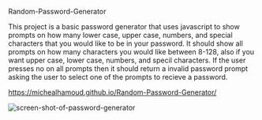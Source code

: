 Random-Password-Generator

This project is a basic password generator that uses javascript to show prompts on how many lower case, upper case, numbers, and special characters that you would like to be in your password. It should show all prompts on how many characters you would like between 8-128, also if you want upper case, lower case, numbers, and specil characters. If the user presses no on all prompts then it should return a invalid password prompt asking the user to select one of the prompts to recieve a password.

https://michealhamoud.github.io/Random-Password-Generator/



![screen-shot-of-password-generator](https://user-images.githubusercontent.com/123305537/223953306-3b452121-54ba-46b7-bf16-06b75f487cc0.PNG)
